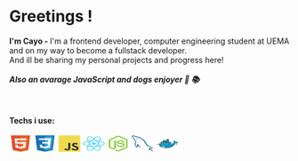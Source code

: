 # Greetings ! 
 
<b>I'm Cayo - </b>
I'm a frontend developer, computer engineering student at UEMA and on my way to become a fullstack developer. <br/>
 And ill be sharing my personal projects and progress here!<br/>
 <br/>
 <b><i>Also an avarage JavaScript and dogs enjoyer :pray: 📚 </i></b><br/>
 

 <div style="display: inline_block"> <br/> 
  <h4>Techs i use:</h4>
  <img height="30" width="40" src="https://github.com/devicons/devicon/blob/master/icons/html5/html5-original.svg">
  <img height="30" width="40" src="https://github.com/devicons/devicon/blob/master/icons/css3/css3-original.svg">
  <img height="30" width="40" src="https://github.com/devicons/devicon/blob/master/icons/javascript/javascript-original.svg">
  <img height="30" width="40" src="https://github.com/devicons/devicon/blob/master/icons/react/react-original.svg">
  <img height="30" width="40" src="https://github.com/devicons/devicon/blob/master/icons/nodejs/nodejs-original.svg">
  <img height="30" width="40" src="https://github.com/devicons/devicon/blob/master/icons/mysql/mysql-original.svg">
  <img height="30" width="40" src="https://github.com/devicons/devicon/blob/master/icons/docker/docker-original.svg">
 </div>

